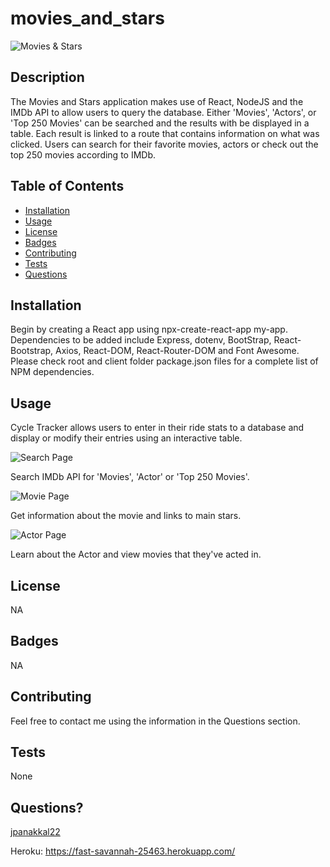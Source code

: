 # movies_and_stars

![Movies & Stars](/public/Images/movies_and_stars.PNG)

## Description
The Movies and Stars application makes use of React, NodeJS and the IMDb API to allow users to query the database. Either 'Movies', 'Actors', or 'Top 250 Movies' can be searched and the results with be displayed in a table. Each result is linked to a route that contains information on what was clicked. Users can search for their favorite movies, actors or check out the top 250 movies according to IMDb.

## Table of Contents

* [Installation](#installation)
* [Usage](#usage)
* [License](#license)
* [Badges](#badges)
* [Contributing](#contributing)
* [Tests](#tests)
* [Questions](#questions)

## Installation
Begin by creating a React app using npx-create-react-app my-app. Dependencies to be added include Express, dotenv, BootStrap, React-Bootstrap, Axios, React-DOM, React-Router-DOM and Font Awesome. Please check root and client folder package.json files for a complete list of NPM dependencies.


## Usage
Cycle Tracker allows users to enter in their ride stats to a database and display or modify their entries using an interactive table. 

![Search Page](/public/Images/moves_and_stars.PNG)

Search IMDb API for 'Movies', 'Actor' or 'Top 250 Movies'.

![Movie Page](/public/Images/moves_and_stars_M.PNG)

Get information about the movie and links to main stars.

![Actor Page](/public/Images/moves_and_stars_A.PNG)

Learn about the Actor and view movies that they've acted in.

## License
NA

## Badges
NA
## Contributing 
Feel free to contact me using the information in the Questions section.

## Tests
None

## Questions?
[jpanakkal22](https://github.com/jpanakkal22)

Heroku: https://fast-savannah-25463.herokuapp.com/

